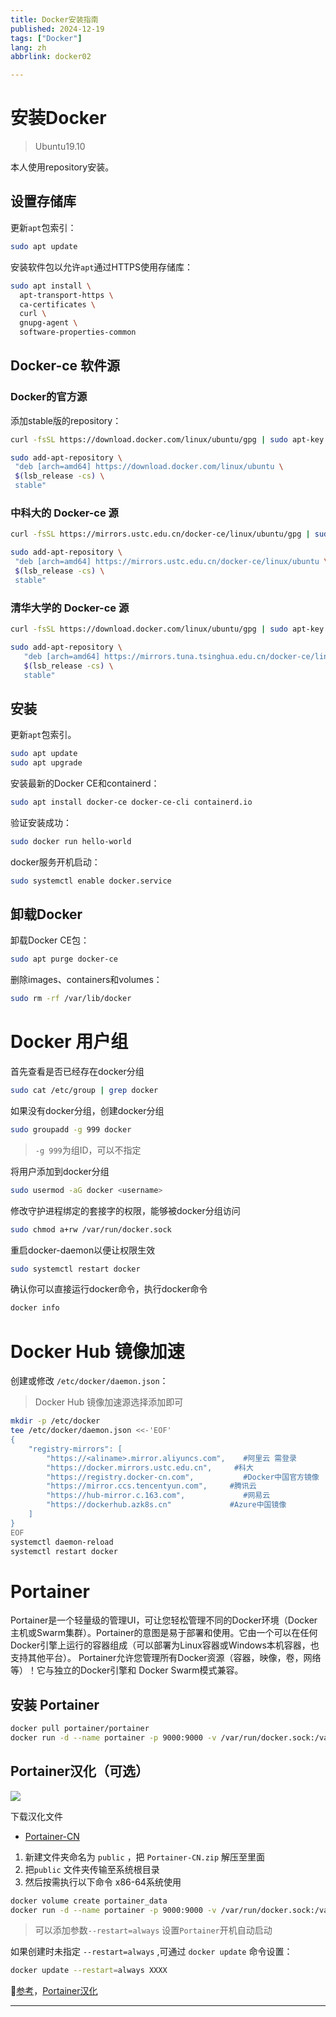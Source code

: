 ```yaml
---
title: Docker安装指南
published: 2024-12-19
tags: ["Docker"]
lang: zh
abbrlink: docker02

---
```


# 安装Docker

> Ubuntu19.10

本人使用repository安装。

## 设置存储库

更新`apt`包索引：

```bash
sudo apt update
```

安装软件包以允许`apt`通过HTTPS使用存储库：

```bash
sudo apt install \
  apt-transport-https \
  ca-certificates \
  curl \
  gnupg-agent \
  software-properties-common
```

## Docker-ce 软件源

### Docker的官方源

添加stable版的repository：

```bash
curl -fsSL https://download.docker.com/linux/ubuntu/gpg | sudo apt-key add -
```

```bash
sudo add-apt-repository \
 "deb [arch=amd64] https://download.docker.com/linux/ubuntu \
 $(lsb_release -cs) \
 stable"
```

### 中科大的 Docker-ce 源

```bash
curl -fsSL https://mirrors.ustc.edu.cn/docker-ce/linux/ubuntu/gpg | sudo apt-key add -
```

```bash
sudo add-apt-repository \
 "deb [arch=amd64] https://mirrors.ustc.edu.cn/docker-ce/linux/ubuntu \
 $(lsb_release -cs) \
 stable"
```

### 清华大学的 Docker-ce 源

```bash
curl -fsSL https://download.docker.com/linux/ubuntu/gpg | sudo apt-key add -
```

```bash
sudo add-apt-repository \
   "deb [arch=amd64] https://mirrors.tuna.tsinghua.edu.cn/docker-ce/linux/ubuntu \
   $(lsb_release -cs) \
   stable"
```

## 安装

更新`apt`包索引。

```bash
sudo apt update
sudo apt upgrade
```

安装最新的Docker CE和containerd：

```bash
sudo apt install docker-ce docker-ce-cli containerd.io
```

验证安装成功：

```bash
sudo docker run hello-world
```

docker服务开机启动：

```bash
sudo systemctl enable docker.service
```

## 卸载Docker

卸载Docker CE包：

```bash
sudo apt purge docker-ce
```

删除images、containers和volumes：

```bash
sudo rm -rf /var/lib/docker
```

# Docker 用户组

首先查看是否已经存在docker分组

```bash
sudo cat /etc/group | grep docker
```

如果没有docker分组，创建docker分组

```bash
sudo groupadd -g 999 docker
```

> `-g 999`为组ID，可以不指定

将用户添加到docker分组

```bash
sudo usermod -aG docker <username>
```

修改守护进程绑定的套接字的权限，能够被docker分组访问

```bash
sudo chmod a+rw /var/run/docker.sock
```

重启docker-daemon以便让权限生效

```bash
sudo systemctl restart docker
```

确认你可以直接运行docker命令，执行docker命令

```bash
docker info
```

# Docker Hub 镜像加速

创建或修改 `/etc/docker/daemon.json`：

> Docker Hub 镜像加速源选择添加即可

```bash
mkdir -p /etc/docker
tee /etc/docker/daemon.json <<-'EOF'
{
    "registry-mirrors": [
        "https://<aliname>.mirror.aliyuncs.com",    #阿里云 需登录
        "https://docker.mirrors.ustc.edu.cn",     #科大
        "https://registry.docker-cn.com",           #Docker中国官方镜像
        "https://mirror.ccs.tencentyun.com",     #腾讯云
        "https://hub-mirror.c.163.com",             #网易云
        "https://dockerhub.azk8s.cn"             #Azure中国镜像
    ]
}
EOF
systemctl daemon-reload
systemctl restart docker
```

# Portainer

Portainer是一个轻量级的管理UI，可让您轻松管理不同的Docker环境（Docker主机或Swarm集群）。Portainer的意图是易于部署和使用。它由一个可以在任何Docker引擎上运行的容器组成（可以部署为Linux容器或Windows本机容器，也支持其他平台）。 Portainer允许您管理所有Docker资源（容器，映像，卷，网络等）！它与独立的Docker引擎和 Docker Swarm模式兼容。

## 安装 Portainer

```bash
docker pull portainer/portainer
docker run -d --name portainer -p 9000:9000 -v /var/run/docker.sock:/var/run/docker.sock -v /Users/eastren/Documents/Docker/portainer_data:/data portainer/portainer
```

## Portainer汉化（可选）

![](https://s2.loli.net/2025/03/29/M7oAhiuYqGabxpc.png)

下载汉化文件

- [Portainer-CN](https://dl.quchao.net/Soft/Portainer-CN.zip)

1. 新建文件夹命名为 `public` ，把 `Portainer-CN.zip` 解压至里面
2. 把`public` 文件夹传输至系统根目录
3. 然后按需执行以下命令 x86-64系统使用

```bash
docker volume create portainer_data
docker run -d --name portainer -p 9000:9000 -v /var/run/docker.sock:/var/run/docker.sock -v portainer_data:/data -v /public:/public portainer/portainer
```

> 可以添加参数`--restart=always` 设置`Portainer`开机自动启动

如果创建时未指定 `--restart=always` ,可通过 `docker update` 命令设置：

```bash
docker update --restart=always XXXX
```

📖[参考](https://docs.docker.com/install/linux/docker-ce/ubuntu/)，[Portainer汉化](https://www.quchao.net/Portainer-CN.html)

------
